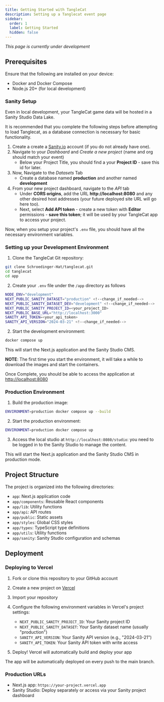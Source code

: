 ```yaml
---
title: Getting Started with TangleCat
description: Setting up a Tanglecat event page
sidebar:
  order: 1
  label: Getting Started
  hidden: false
---
```


*This page is currently under development*

## Prerequisites

Ensure that the following are installed on your device:
- Docker and Docker Compose
- Node.js 20+ (for local development)

### Sanity Setup

Even in local development, your TangleCat game data will be hosted in a Sanity Studio Data Lake.

It is recommended that you complete the following steps before attempting to load Tanglecat, as a database connection is necessary for basic functionality.

  1. Create a create a [Sanity.io](https://www.sanity.io/) account (if you do not already have one).
  2. Navigate to your *Dashboard* and *Create a new project* (name and org should match your event)
      - Below your Project Title, you should find a your **Project ID** - save this id for later.
  3. Now, Navigate to the *Datasets* Tab
     - Create a database named **production** and another named **development**
  4.  From your new project dashboard, navigate to the *API* tab
      - Under **CORS origins**, add the URL **http://localhost:8080** and any other desired host addresses (your future deployed site URL will go here too).
      - Next, select **Add API token** - create a new token with **Editor** permissions - **save this token**; it will be used by your TangleCat app to access your project.


Now, when you setup your project's `.env` file, you should have all the necessary environment variables.


### Setting up your Development Environment

1. Clone the TangleCat Git repository:

```bash
git clone Schroedinger-Hat/tanglecat.git
cd tanglecat
cd app
```
2. Create your `.env` file under the `/app` directory as follows
  ```bash
NODE_ENV="development"
NEXT_PUBLIC_SANITY_DATASET="production" <!--change_if_needed-->
NEXT_PUBLIC_SANITY_DATASET_DEV="development" <!--change_if_needed-->
NEXT_PUBLIC_SANITY_PROJECT_ID=<your_project_ID>
NEXT_PUBLIC_BASE_URL="http://localhost:3000"
SANITY_API_TOKEN=<your_api_token>
SANITY_API_VERSION="2024-03-21" <!--change_if_needed-->

```

2. Start the development environment:

```bash
docker compose up
```

This will start the Next.js application and the Sanity Studio CMS.

**NOTE**: The first time you start the environment, it will take a while to download the images and start the containers. 

Once Complete, you should be able to access the application at [http://localhost:8080](http://localhost:8080)

### Production Environment

1. Build the production image:

```bash
ENVIRONMENT=production docker compose up --build
```

2. Start the production environment:

```bash
ENVIRONMENT=production docker compose up
```

3. Access the local studio at `http://localhost:8080/studio`: you need to be logged in to the Sanity Studio to manage the content.

This will start the Next.js application and the Sanity Studio CMS in production mode.

## Project Structure

The project is organized into the following directories:

- `app`: Next.js application code
- `app/components`: Reusable React components
- `app/lib`: Utility functions
- `app/api`: API routes
- `app/public`: Static assets
- `app/styles`: Global CSS styles
- `app/types`: TypeScript type definitions
- `app/utils`: Utility functions
- `app/sanity`: Sanity Studio configuration and schemas

## Deployment

### Deploying to Vercel

1. Fork or clone this repository to your GitHub account

2. Create a new project on [Vercel](https://vercel.com)

3. Import your repository

4. Configure the following environment variables in Vercel's project settings:
   - `NEXT_PUBLIC_SANITY_PROJECT_ID`: Your Sanity project ID
   - `NEXT_PUBLIC_SANITY_DATASET`: Your Sanity dataset name (usually "production")
   - `SANITY_API_VERSION`: Your Sanity API version (e.g., "2024-03-21")
   - `SANITY_API_TOKEN`: Your Sanity API token with write access

5. Deploy! Vercel will automatically build and deploy your app

The app will be automatically deployed on every push to the main branch.

### Production URLs
- Next.js app: `https://your-project.vercel.app`
- Sanity Studio: Deploy separately or access via your Sanity project dashboard